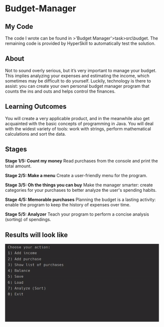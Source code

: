 # Budget-Manager

## My Code
The code I wrote can be found in >'Budget Manager'>task>src\budget. The remaining code is provided by HyperSkill to automatically test the solution.

## About
Not to sound overly serious, but it’s very important to manage your budget. This implies analyzing your expenses and estimating the income, which sometimes may be difficult to do yourself. Luckily, technology is there to assist: you can create your own personal budget manager program that counts the ins and outs and helps control the finances.

## Learning Outcomes
You will create a very applicable product, and in the meanwhile also get acquainted with the basic concepts of programming in Java. You will deal with the widest variety of tools: work with strings, perform mathematical calculations and sort the data.

## Stages

**Stage 1/5: Count my money**
Read purchases from the console and print the total amount.

**Stage 2/5: Make a menu**
Create a user-friendly menu for the program.

**Stage 3/5: Oh the things you can buy**
Make the manager smarter: create categories for your purchases to better analyze the user's spending habits.

**Stage 4/5: Memorable purchases**
Planning the budget is a lasting activity: enable the program to keep the history of expenses over time.

**Stage 5/5: Analyzer**
Teach your program to perform a concise analysis (sorting) of spendings.

## Results will look like
![Results Demo](demonstration.gif)